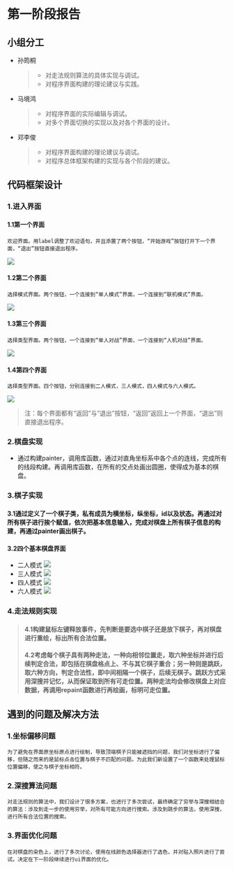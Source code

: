 # 第一阶段报告
## 小组分工
+ 孙筠桐
    > - 对走法规则算法的具体实现与调试。
    > - 对程序界面构建的理论建议与实践。
+ 马境鸿
    > - 对程序界面的实际编辑与调试。
    > - 对多个界面切换的实现以及对各个界面的设计。
+ 邓李俊
    > - 对程序界面构建的理论建议与调试。
    > - 对程序总体框架构建的实现与各个阶段的建议。
## 代码框架设计
### 1.进入界面
#### 1.1第一个界面
    欢迎界面。用label调整了欢迎语句，并且添置了两个按钮，“开始游戏”按钮打开下一个界面，“退出”按钮直接退出程序。
![](picture/1.png)
#### 1.2第二个界面
    选择模式界面。两个按钮，一个连接到“单人模式”界面，一个连接到“联机模式”界面。
![](picture/2.png)
#### 1.3第三个界面
    选择类型界面。两个按钮，一个连接到“单人对战”界面，一个连接到“人机对战”界面。
![](picture/3.png)
#### 1.4第四个界面
    选择类型界面。四个按钮，分别连接到二人模式，三人模式，四人模式与六人模式。
![](picture/4.png)
> 注：每个界面都有“返回”与“退出”按钮，“返回”返回上一个界面，“退出”则直接退出程序。
### 2.棋盘实现
+ 通过构建painter，调用库函数，通过对直角坐标系中各个点的连线，完成所有的线段构建。再调用库函数，在所有的交点处画出圆圈，使得成为基本的棋盘。
### 3.棋子实现
#### 3.1通过定义了一个棋子类，私有成员为横坐标，纵坐标，id以及状态。再通过对所有棋子进行挨个赋值，依次把基本信息输入，完成对棋盘上所有棋子信息的构建，再通过painter画出棋子。
#### 3.2四个基本棋盘界面
+ 二人模式
![](picture/5.png)
+ 三人模式
![](picture/6.png)
+ 四人模式
![](picture/7.png)
+ 六人模式
![](picture/8.png)

### 4.走法规则实现
> #### 4.1构建鼠标左键释放事件，先判断是要选中棋子还是放下棋子，再对棋盘进行重绘，标出所有合法位置。
> #### 4.2考虑每个棋子具有两种走法，一种向相邻位置走，取六种坐标并进行后续判定合法，即包括在棋盘格点上、不与其它棋子重合；另一种则是跳跃，取六种方向，判定合法性，即中间相隔一个棋子，后续无棋子。跳跃方式采用深搜并记忆，从而保证取到所有可走位置。两种走法均会修改棋盘上对应数据，再调用repaint函数进行再绘画，标明可走位置。
## 遇到的问题及解决方法
### 1.坐标偏移问题
    为了避免在界面原坐标原点进行绘制，导致顶端棋子只能被遮挡的问题，我们对坐标进行了偏移，但随之而来的是鼠标点击位置与棋子不匹配的问题。为此我们新设置了一个函数来处理鼠标位置偏移，使之与棋子坐标相符。
### 2.深搜算法问题
    对走法规则的算法中，我们设计了很多方案，也进行了多次尝试，最终确定了穷举与深搜相结合的算法：涉及到走一步的使用穷举，对所有可能方向进行搜索。涉及到跳步的算法，使用深搜，进行所有合法位置的搜索。
### 3.界面优化问题
    在对棋盘的染色上，进行了多次讨论，使用在线颜色选择器进行了选色，并对贴入照片进行了尝试。决定在下一阶段继续进行ui界面的优化。
